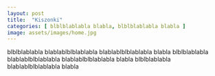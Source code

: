 ```yaml
---
layout: post
title:  "Kiszonki"
categories: [ blblblablabla blabla, blblblablabla blabla ]
image: assets/images/home.jpg
---
```


blblblablabla blablablblblablabla blablablblblablabla blabla blblblablabla blablablblblablabla blablablblblablabla blabla blblblablabla blablablblblablabla blabla

